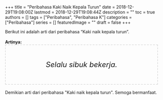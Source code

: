 +++
title = "Peribahasa Kaki Naik Kepala Turun"
date = 2018-12-29T19:08:00Z
lastmod = 2018-12-29T19:08:44Z
description = ""
toc = true
authors = []
tags = ["Peribahasa", "Peribahasa K"]
categories = ["Peribahasa"]
series = []
featuredImage = ""
draft = false
+++

<div dir="ltr" style="text-align: left;" trbidi="on"><div style="text-align: justify;">Berikut ini adalah arti dari peribahasa “Kaki naik kepala turun”.</div><br /><div style="text-align: justify;"><b>Artinya:</b></div><div style="border: 2px dashed #ddd; font-size: 24px; height: auto; margin: 0 auto; padding: 50px; text-align: center; width: auto;"><i>Selalu sibuk bekerja.</i></div><br /><div style="text-align: justify;">Demikian arti dari peribahasa "Kaki naik kepala turun". Semoga bermanfaat. </div></div>
